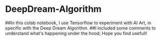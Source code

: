 # DeepDream-Algorithm

##In this colab notebook, I use Tensorflow to experiment with AI Art, in specific with the Deep Dream Algorithm. 
##I included some comments to understand what's happening under the hood; Hope you find usefull! 
